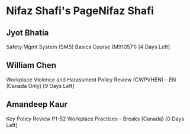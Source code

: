 Nifaz Shafi's PageNifaz Shafi
===========

Jyot Bhatia
-----------

Safety Mgmt System (SMS) Basics Course (M910571) [4 Days Left]

William Chen
------------

Workplace Violence and Harassment Policy Review (CWPVHEN) – EN (Canada Only) [9 Days Left]

Amandeep Kaur
-------------

Key Policy Review P1-52 Workplace Practices - Breaks (Canada) [0 Days Left]


